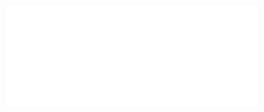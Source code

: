 <div align="center">
	<br>
	<a href="https://github.com/vytautassugintas/vytautassugintas/blame/master/header.svg">
		<img src="header.svg" width="600" height="200">
	</a>
	<br>
</div>
